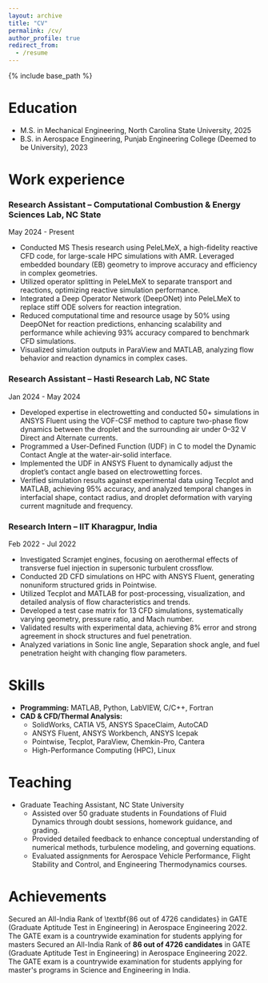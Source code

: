 ```yaml
---
layout: archive
title: "CV"
permalink: /cv/
author_profile: true
redirect_from:
  - /resume
---
```


{% include base_path %}

Education 
======
* M.S. in Mechanical Engineering, North Carolina State University, 2025
* B.S. in Aerospace Engineering, Punjab Engineering College (Deemed to be University), 2023

Work experience
======
### Research Assistant – Computational Combustion & Energy Sciences Lab, NC State  
May 2024 - Present  
- Conducted MS Thesis research using PeleLMeX, a high-fidelity reactive CFD code, for large-scale HPC simulations with
AMR. Leveraged embedded boundary (EB) geometry to improve accuracy and efficiency in complex geometries.
- Utilized operator splitting in PeleLMeX to separate transport and reactions, optimizing reactive simulation performance.
- Integrated a Deep Operator Network (DeepONet) into PeleLMeX to replace stiff ODE solvers for reaction integration.
- Reduced computational time and resource usage by 50% using DeepONet for reaction predictions, enhancing scalability
and performance while achieving 93% accuracy compared to benchmark CFD simulations.
- Visualized simulation outputs in ParaView and MATLAB, analyzing flow behavior and reaction dynamics in complex cases. 

### Research Assistant – Hasti Research Lab, NC State  
Jan 2024 - May 2024  
- Developed expertise in electrowetting and conducted 50+ simulations in ANSYS Fluent using the VOF-CSF method to
capture two-phase flow dynamics between the droplet and the surrounding air under 0–32 V Direct and Alternate currents.
- Programmed a User-Defined Function (UDF) in C to model the Dynamic Contact Angle at the water-air-solid interface.
- Implemented the UDF in ANSYS Fluent to dynamically adjust the droplet’s contact angle based on electrowetting forces.
- Verified simulation results against experimental data using Tecplot and MATLAB, achieving 95% accuracy, and analyzed
temporal changes in interfacial shape, contact radius, and droplet deformation with varying current magnitude and frequency. 

### Research Intern – IIT Kharagpur, India  
Feb 2022 - Jul 2022  
- Investigated Scramjet engines, focusing on aerothermal effects of transverse fuel injection in supersonic turbulent crossflow.
- Conducted 2D CFD simulations on HPC with ANSYS Fluent, generating nonuniform structured grids in Pointwise.
- Utilized Tecplot and MATLAB for post-processing, visualization, and detailed analysis of flow characteristics and trends.
- Developed a test case matrix for 13 CFD simulations, systematically varying geometry, pressure ratio, and Mach number.
- Validated results with experimental data, achieving 8% error and strong agreement in shock structures and fuel penetration.
- Analyzed variations in Sonic line angle, Separation shock angle, and fuel penetration height with changing flow parameters.

  
Skills
======
- **Programming:** MATLAB, Python, LabVIEW, C/C++, Fortran  
- **CAD & CFD/Thermal Analysis:**  
  - SolidWorks, CATIA V5, ANSYS SpaceClaim, AutoCAD  
  - ANSYS Fluent, ANSYS Workbench, ANSYS Icepak  
  - Pointwise, Tecplot, ParaView, Chemkin-Pro, Cantera  
  - High-Performance Computing (HPC), Linux  


  
Teaching
======
- Graduate Teaching Assistant, NC State University  
  - Assisted over 50 graduate students in Foundations of Fluid Dynamics through doubt sessions, homework guidance, and grading.  
  - Provided detailed feedback to enhance conceptual understanding of numerical methods, turbulence modeling, and governing equations.  
  - Evaluated assignments for Aerospace Vehicle Performance, Flight Stability and Control, and Engineering Thermodynamics courses.  


Achievements
======
Secured an All-India Rank of \textbf{86 out of 4726 candidates} in GATE (Graduate Aptitude Test in Engineering) in Aerospace Engineering 2022. The GATE exam is a countrywide examination for students applying for masters Secured an All-India Rank of **86 out of 4726 candidates** in GATE (Graduate Aptitude Test in Engineering) in Aerospace Engineering 2022. The GATE exam is a countrywide examination for students applying for master's programs in Science and Engineering in India.

